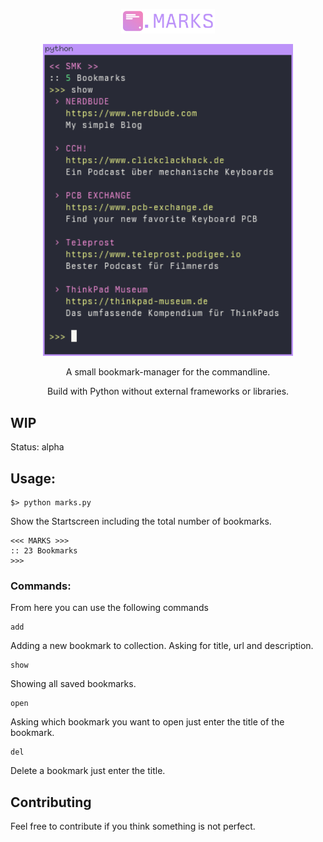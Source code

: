 <p align="center"><img src="https://github.com/nerdbude/marks/raw/main/img/logo.png" width="150"></p>

<p align="center">
  <img src="/img/screenshot.png" width="400" />
</p>

<p align="center">A small bookmark-manager for the commandline.</p>
<p align="center">Build with Python without external frameworks or libraries.</p>

## WIP
Status: alpha

## Usage:

```
$> python marks.py
```

Show the Startscreen including the total number of bookmarks.

```
<<< MARKS >>>
:: 23 Bookmarks
>>>
```

### Commands:
From here you can use the following commands

```
add
``` 
Adding a new bookmark to collection. Asking for title, url and description.

```
show
```
Showing all saved bookmarks.

```
open
```
Asking which bookmark you want to open just enter the title of the bookmark.

```
del
```
Delete a bookmark just enter the title. 

## Contributing
Feel free to contribute if you think something is not perfect.

